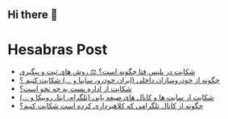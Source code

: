 ## Hi there 👋


# Hesabras Post

<!-- BLOG-POST-LIST:START -->
- [شکایت در پلیس فتا چگونه است؟ ⚖️ روش های ثبت و پیگیری](https://hesabraslaw.com/blog/%D8%B4%DA%A9%D8%A7%DB%8C%D8%AA-%D8%AF%D8%B1-%D9%BE%D9%84%DB%8C%D8%B3-%D9%81%D8%AA%D8%A7-%DA%86%DA%AF%D9%88%D9%86%D9%87-%D8%A7%D8%B3%D8%AA-%D8%B1%D9%88%D8%B4-%D9%87%D8%A7%DB%8C-%D8%AB%D8%A8%D8%AA-%D9%88-%D9%BE%DB%8C%DA%AF%DB%8C%D8%B1%DB%8C/)
- [چگونه از خودروسازان داخلی &lpar;ایران خودرو، سایپا و ...&rpar;  شکایت کنیم ؟](https://hesabraslaw.com/blog/%DA%86%DA%AF%D9%88%D9%86%D9%87-%D8%A7%D8%B2-%D8%AE%D9%88%D8%AF%D8%B1%D9%88%D8%B3%D8%A7%D8%B2%D8%A7%D9%86-%D8%AF%D8%A7%D8%AE%D9%84%DB%8C-%D8%A7%DB%8C%D8%B1%D8%A7%D9%86-%D8%AE%D9%88%D8%AF%D8%B1%D9%88-%D8%B3%D8%A7%DB%8C%D9%BE%D8%A7-%D9%88-%D8%B4%DA%A9%D8%A7%DB%8C%D8%AA-%DA%A9%D9%86%DB%8C%D9%85/)
- [شکایت از اداره پست به چه نحو است؟](https://hesabraslaw.com/blog/%D8%B4%DA%A9%D8%A7%DB%8C%D8%AA-%D8%A7%D8%B2-%D8%A7%D8%AF%D8%A7%D8%B1%D9%87-%D9%BE%D8%B3%D8%AA-%D8%A8%D9%87-%DA%86%D9%87-%D9%86%D8%AD%D9%88-%D8%A7%D8%B3%D8%AA/)
- [شکایت از سایت ها و کانال های صیغه یابی &lpar;تلگرام، ایتا، روبیکا و ...&rpar;](https://hesabraslaw.com/blog/%D8%B4%DA%A9%D8%A7%DB%8C%D8%AA-%D8%A7%D8%B2-%D8%B3%D8%A7%DB%8C%D8%AA-%D9%87%D8%A7-%D9%88-%DA%A9%D8%A7%D9%86%D8%A7%D9%84-%D9%87%D8%A7%DB%8C-%D8%B5%DB%8C%D8%BA%D9%87-%DB%8C%D8%A7%D8%A8%DB%8C-%D8%AA%D9%84%DA%AF%D8%B1%D8%A7%D9%85-%D8%A7%DB%8C%D8%AA%D8%A7-%D8%B1%D9%88%D8%A8%DB%8C%DA%A9%D8%A7-%D9%88/)
- [چگونه از کانال تلگرامی که کلاهبرداری کرده است شکایت کنیم؟](https://hesabraslaw.com/blog/%DA%86%DA%AF%D9%88%D9%86%D9%87-%D8%A7%D8%B2-%DA%A9%D8%A7%D9%86%D8%A7%D9%84-%D8%AA%D9%84%DA%AF%D8%B1%D8%A7%D9%85%DB%8C-%DA%A9%D9%87-%DA%A9%D9%84%D8%A7%D9%87%D8%A8%D8%B1%D8%AF%D8%A7%D8%B1%DB%8C-%DA%A9%D8%B1%D8%AF%D9%87-%D8%A7%D8%B3%D8%AA-%D8%B4%DA%A9%D8%A7%DB%8C%D8%AA-%DA%A9%D9%86%DB%8C%D9%85/)
<!-- BLOG-POST-LIST:END -->


<!--
**alisamadian/alisamadian** is a ✨ _special_ ✨ repository because its `README.md` (this file) appears on your GitHub profile.

Here are some ideas to get you started:

- 🔭 I’m currently working on ...
- 🌱 I’m currently learning ...
- 👯 I’m looking to collaborate on ...
- 🤔 I’m looking for help with ...
- 💬 Ask me about ...
- 📫 How to reach me: ...
- 😄 Pronouns: ...
- ⚡ Fun fact: ...
-->
